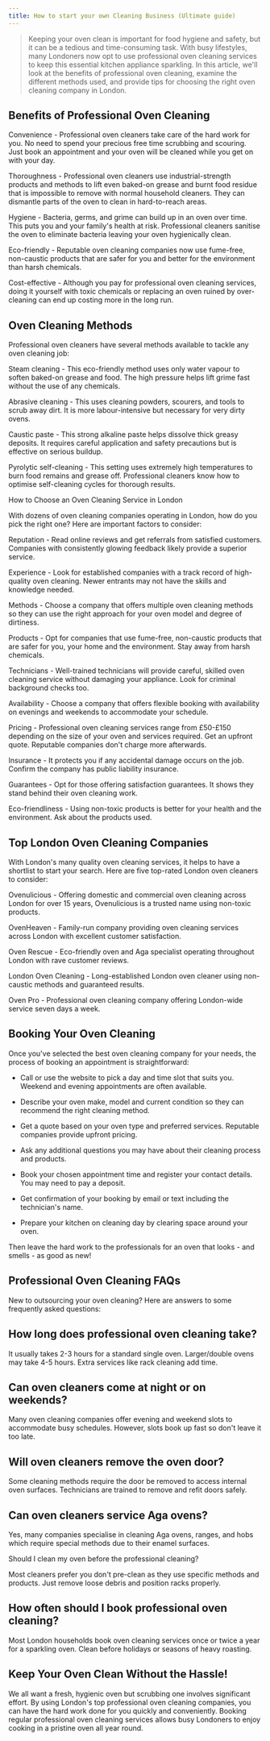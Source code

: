 ```yaml
---
title: How to start your own Cleaning Business (Ultimate guide)
---
```


> Keeping your oven clean is important for food hygiene and safety, but it can be a tedious and time-consuming task. With busy lifestyles, many Londoners now opt to use professional oven cleaning services to keep this essential kitchen appliance sparkling. In this article, we'll look at the benefits of professional oven cleaning, examine the different methods used, and provide tips for choosing the right oven cleaning company in London.

## Benefits of Professional Oven Cleaning

Convenience - Professional oven cleaners take care of the hard work for you. No need to spend your precious free time scrubbing and scouring. Just book an appointment and your oven will be cleaned while you get on with your day.

Thoroughness - Professional oven cleaners use industrial-strength products and methods to lift even baked-on grease and burnt food residue that is impossible to remove with normal household cleaners. They can dismantle parts of the oven to clean in hard-to-reach areas.

Hygiene - Bacteria, germs, and grime can build up in an oven over time. This puts you and your family's health at risk. Professional cleaners sanitise the oven to eliminate bacteria leaving your oven hygienically clean.

Eco-friendly - Reputable oven cleaning companies now use fume-free, non-caustic products that are safer for you and better for the environment than harsh chemicals.

Cost-effective - Although you pay for professional oven cleaning services, doing it yourself with toxic chemicals or replacing an oven ruined by over-cleaning can end up costing more in the long run.

## Oven Cleaning Methods

Professional oven cleaners have several methods available to tackle any oven cleaning job:

Steam cleaning - This eco-friendly method uses only water vapour to soften baked-on grease and food. The high pressure helps lift grime fast without the use of any chemicals.

Abrasive cleaning - This uses cleaning powders, scourers, and tools to scrub away dirt. It is more labour-intensive but necessary for very dirty ovens.

Caustic paste - This strong alkaline paste helps dissolve thick greasy deposits. It requires careful application and safety precautions but is effective on serious buildup.

Pyrolytic self-cleaning - This setting uses extremely high temperatures to burn food remains and grease off. Professional cleaners know how to optimise self-cleaning cycles for thorough results.

How to Choose an Oven Cleaning Service in London

With dozens of oven cleaning companies operating in London, how do you pick the right one? Here are important factors to consider:

Reputation - Read online reviews and get referrals from satisfied customers. Companies with consistently glowing feedback likely provide a superior service.

Experience - Look for established companies with a track record of high-quality oven cleaning. Newer entrants may not have the skills and knowledge needed. 

Methods - Choose a company that offers multiple oven cleaning methods so they can use the right approach for your oven model and degree of dirtiness.

Products - Opt for companies that use fume-free, non-caustic products that are safer for you, your home and the environment. Stay away from harsh chemicals.

Technicians - Well-trained technicians will provide careful, skilled oven cleaning service without damaging your appliance. Look for criminal background checks too.

Availability - Choose a company that offers flexible booking with availability on evenings and weekends to accommodate your schedule.

Pricing - Professional oven cleaning services range from £50-£150 depending on the size of your oven and services required. Get an upfront quote. Reputable companies don't charge more afterwards.

Insurance - It protects you if any accidental damage occurs on the job. Confirm the company has public liability insurance.

Guarantees - Opt for those offering satisfaction guarantees. It shows they stand behind their oven cleaning work.

Eco-friendliness - Using non-toxic products is better for your health and the environment. Ask about the products used.

## Top London Oven Cleaning Companies

With London's many quality oven cleaning services, it helps to have a shortlist to start your search. Here are five top-rated London oven cleaners to consider:

Ovenulicious - Offering domestic and commercial oven cleaning across London for over 15 years, Ovenulicious is a trusted name using non-toxic products.

OvenHeaven - Family-run company providing oven cleaning services across London with excellent customer satisfaction.

Oven Rescue - Eco-friendly oven and Aga specialist operating throughout London with rave customer reviews.

London Oven Cleaning - Long-established London oven cleaner using non-caustic methods and guaranteed results.

Oven Pro - Professional oven cleaning company offering London-wide service seven days a week.

## Booking Your Oven Cleaning

Once you've selected the best oven cleaning company for your needs, the process of booking an appointment is straightforward:

- Call or use the website to pick a day and time slot that suits you. Weekend and evening appointments are often available.

- Describe your oven make, model and current condition so they can recommend the right cleaning method. 

- Get a quote based on your oven type and preferred services. Reputable companies provide upfront pricing.

- Ask any additional questions you may have about their cleaning process and products.

- Book your chosen appointment time and register your contact details. You may need to pay a deposit.

- Get confirmation of your booking by email or text including the technician's name. 

- Prepare your kitchen on cleaning day by clearing space around your oven.

Then leave the hard work to the professionals for an oven that looks - and smells - as good as new!

## Professional Oven Cleaning FAQs

New to outsourcing your oven cleaning? Here are answers to some frequently asked questions:

## How long does professional oven cleaning take?

It usually takes 2-3 hours for a standard single oven. Larger/double ovens may take 4-5 hours. Extra services like rack cleaning add time.

## Can oven cleaners come at night or on weekends?

Many oven cleaning companies offer evening and weekend slots to accommodate busy schedules. However, slots book up fast so don't leave it too late.

## Will oven cleaners remove the oven door?

Some cleaning methods require the door be removed to access internal oven surfaces. Technicians are trained to remove and refit doors safely.

## Can oven cleaners service Aga ovens?

Yes, many companies specialise in cleaning Aga ovens, ranges, and hobs which require special methods due to their enamel surfaces.

Should I clean my oven before the professional cleaning?

Most cleaners prefer you don't pre-clean as they use specific methods and products. Just remove loose debris and position racks properly.

## How often should I book professional oven cleaning?

Most London households book oven cleaning services once or twice a year for a sparkling oven. Clean before holidays or seasons of heavy roasting.

## Keep Your Oven Clean Without the Hassle!

We all want a fresh, hygienic oven but scrubbing one involves significant effort. By using London's top professional oven cleaning companies, you can have the hard work done for you quickly and conveniently. Booking regular professional oven cleaning services allows busy Londoners to enjoy cooking in a pristine oven all year round.